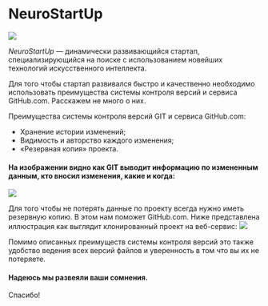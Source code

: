 # NeuroStartUp

![](https://netology-code.github.io/git-homeworks/introduction/assets/logo.png)

*NeuroStartUp* — динамически развивающийся стартап, специализирующийся на поиске с использованием новейших технологий искусственного интеллекта.

Для того чтобы стартап развивался быстро и качественно необходимо использовать преимущества системы контроля версий и сервиса GitHub.com. Расскажем не много о них.


Преимущества системы контроля версий GIT и сервиса GitHub.com:
* Хранение истории изменений;
* Видимость и авторство каждого изменения;
* «Резервная копия» проекта.


#### На изображении видно как GIT выводит информацию по измененным данным, кто вносил изменения, какие и когда:
![](https://lh3.googleusercontent.com/7cbiR6rYQLFLY2xD5YZdXmkVGRXR9dtg0Cq0YAoGDQlmiRCaX77QSfaCyz_MYKrRTq4xebm5D321SxAGmCYqJPKzbTtZo6wqs5NfW8WL846rFQ4qI5YklibBiKlSECEzwA6dsvIMoDAmjNAKQge6yxgd3I76bGjyCyzT58VDiI9seW-BBUdCLEP_voDmTPmRjUg2IT9JqVQ90t22q64QJTGUMkIDUXkXQrsHDBosHkmSv5hyfmtGmcC_ko0pHhwBWHlA9k_mtAP-RMQXOUs6THwD1nMeTUa2TeclcA_3z_cBvgf1YHugZ-JhDaq7l0ow46wnxh6ninYku08TZRaFPYN4MytwFn0QIUuyqlQztgjz68ZeHmLC3NKxGLmawa5nrGTQguYaCVr3B9h_5efb0StFtE0FdaKhu_ai9-1ruXz6El8-dP9cxu6-VxN6T3jsLFZTeMgvlPRA8cmqh7KOo6BDwx3u5eEY7W4IgHuGx1klQAvQdIldmJkVaNXbKC_Z2Opow7HRfzheLQe_eRCoF36y7XgTDeUjlePhgjivnjict0RNJEH6AvYMhu_hO5WnFwE-zH6RQCSHb9W14HZdUnQqIzu_2Vsk6XNXvbslKEjRhTQ7nfA-BD-LLaVXDeP1xvVWdSdCofPGf0J9jxxTbj_S3-sge_riRF-WnDNS65WPod723TjUtmeIxDqJt3B5PrAjY-Ed2n0eqZOfLxJVg9g=w695-h611-no?authuser=0)


Для того чтобы не потерять данные по проекту всегда нужно иметь резервную копию. В этом нам поможет GitHub.com. Ниже представлена иллюстрация как выглядит клонированный проект на веб-сервис:
![](https://lh3.googleusercontent.com/T8DlpRbgMpny-1X2-bwPWYCkDKUu8T-eQlMsnGf4ocfMiDu70TiLIExJyZJRa7sRMdqhyMIL-E6CUaDmeIonKbLvNR3w2jeygak8KyGNF5hT50FAI2E-Rz7mJzRqQFI1wyRuZo_EfWCgBipxTb-hchWLPS4Cm2SfqQIlqcMfh2yQuPf1N6RuWO8Xl-VskyX7l-hkl6P3eo9oW_OymCWX6c8vX-aMlIRMstsCHOcXmyj3uEHNeSUx9E6hZEnBiJ-EAhsToS4EGXk4eaYQK9vBfGwLOO_UmNrrhoVaDPF3A3WMdjIXssoEmP60FoX9Yx4Uu7IEEhhqOWNlYyC5oIBLKn2_NTQFVp7g9GM5cg1YkkL_qX6P-B6gWDiaE8unEfjP8Sk7NTMX-XbA3y4dKd4sorm-0aT6bWgy7A88-FB2l24r-S1qtqIy88j5xCfr89uoyHmn9kh3QsVEQg2LkaQ75fXPNPr20L3FDGHspfwhpCy1MSAnh8jemjiJZ5Y1Th1AogqJSvkisUy2iRNDWlx_ubuuEcBvcbAiBEOUEU-W0_zWTDrTU20zDUzethF6jKrnuTzT3yDDblEujRraDwvqnpJSzs2McZk2yx8Mod2mCZjRmBA8hGLJ7k3yaUnKzMkYwhXvmGg1z1s3Pnwre9BYqJip7Ida_3HRQr_nqZQ4ttnz5CkY89tSTyU82LxtSUk-8d1hbekh5Bx4XWlwBtdon_I=w626-h849-no?authuser=0)

Помимо описанных преимуществ системы контроля версий это также удобство ведения всех версий файлов и уверенность в том что вы их не потеряете.

 #### Надеюсь мы развеяли ваши сомнения.
Спасибо!